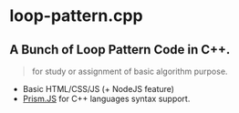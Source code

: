 # loop-pattern.cpp
<h2>A Bunch of Loop Pattern Code in C++.</h2>

> for study or assignment of basic algorithm purpose.
- Basic HTML/CSS/JS (+ NodeJS feature)
- [Prism.JS](https://prismjs.com/) for C++ languages syntax support.
